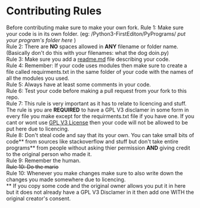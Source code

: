 # Contributing Rules
Before contributing make sure to make your own fork.
Rule 1: Make sure your code is in its own folder. (eg: /Python3-FirstEditon/PyPrograms/ _put your program's folder here_ )  
Rule 2: There are **NO** spaces allowed in **ANY** filename or folder name. (Basically don't do this with your filenames: what the dog doin.py)  
Rule 3: Make sure you add a [readme.md](../readme.md) file describing your code.  
Rule 4: Remember: If your code uses modules then make sure to create a file called requirments.txt in the same folder of your code with the names of all the modules you used.  
Rule 5: Always have at least some comments in your code.  
Rule 6: Test your code before making a pull request from your fork to this repo.  
Rule 7: This rule is very important as it has to relate to licencing and stuff. The rule is you are **REQUIRED** to have a GPL V3 disclamer in some form in every file you make except for the requirments.txt file if you have one. If you cant or wont use [GPL V3 License](../LICENSE) then your code will not be allowed to be put here due to licencing.  
Rule 8: Don't steal code and say that its your own. You can take small bits of code** from sources like stackoverflow and stuff but don't take entire programs** from people without asking thier permission **AND** giving credit to the original person who made it.  
Rule 9: Remember the human.  
~~Rule 10: Do the mario~~  
Rule 10: Whenever you make changes make sure to also write down the changes you made somewhere due to licencing.  
** If you copy some code and the original owner allows you put it in here but it does not already have a GPL V3 Disclamer in it then add one WITH the original creator's consent.  
